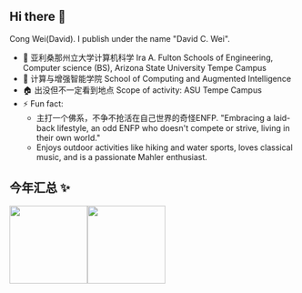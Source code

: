 ## Hi there 👋

Cong Wei(David). I publish under the name "David C. Wei". 

- 🔭 亚利桑那州立大学计算机科学 Ira A. Fulton Schools of Engineering, Computer science (BS), Arizona State University Tempe Campus
- 🌱 计算与增强智能学院  School of Computing and Augmented Intelligence
- 🏠 出没但不一定看到地点 Scope of activity: ASU Tempe Campus
- ⚡ Fun fact:
  * 主打一个佛系，不争不抢活在自己世界的奇怪ENFP. "Embracing a laid-back lifestyle, an odd ENFP who doesn't compete or strive, living in their own world."
  * Enjoys outdoor activities like hiking and water sports, loves classical music, and is a passionate Mahler enthusiast.

## 今年汇总 ✨

<img align="" height="137px" src="https://github-readme-stats.vercel.app/api?username=Yiyongwei1216&hide_title=true&hide_border=true&show_icons=true&include_all_commits=true&line_height=21&bg_color=0,EC6C6C,FFD479,FFFC79,73FA79&theme=graywhite&locale=cn" /><img align="" height="137px" src="https://github-readme-stats.vercel.app/api/top-langs/?username=Yiyongwei1216&hide_title=true&hide_border=true&layout=compact&bg_color=0,73FA79,73FDFF,D783FF&theme=graywhite&locale=cn" />  
